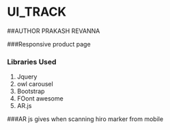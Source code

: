 # UI_TRACK

##AUTHOR 
PRAKASH REVANNA

###Responsive product page
### Libraries Used

1) Jquery
2) owl carousel
3) Bootstrap
4) FOont awesome
5) AR.js


###AR js gives when scanning hiro marker from mobile
